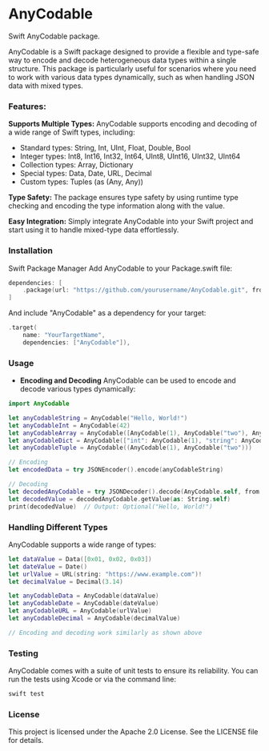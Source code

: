 # AnyCodable
Swift AnyCodable package.


AnyCodable is a Swift package designed to provide a flexible and type-safe way to encode and decode heterogeneous data types within a single 
structure. This package is particularly useful for scenarios where you need to work with various data types dynamically, such as when handling JSON 
data with mixed types.

### Features:
**Supports Multiple Types:** AnyCodable supports encoding and decoding of a wide range of Swift types, including:
- Standard types: String, Int, UInt, Float, Double, Bool
- Integer types: Int8, Int16, Int32, Int64, UInt8, UInt16, UInt32, UInt64
- Collection types: Array, Dictionary
- Special types: Data, Date, URL, Decimal
- Custom types: Tuples (as (Any, Any))

**Type Safety:** The package ensures type safety by using runtime type checking and encoding the type information along with the value.

**Easy Integration:** Simply integrate AnyCodable into your Swift project and start using it to handle mixed-type data effortlessly.

### Installation
Swift Package Manager
Add AnyCodable to your Package.swift file:

```swift
dependencies: [
    .package(url: "https://github.com/yourusername/AnyCodable.git", from: "1.0.0")
]
```

And include "AnyCodable" as a dependency for your target:

```swift
.target(
    name: "YourTargetName",
    dependencies: ["AnyCodable"]),
```

### Usage
- **Encoding and Decoding**
AnyCodable can be used to encode and decode various types dynamically:

```swift
import AnyCodable

let anyCodableString = AnyCodable("Hello, World!")
let anyCodableInt = AnyCodable(42)
let anyCodableArray = AnyCodable([AnyCodable(1), AnyCodable("two"), AnyCodable(3.0)])
let anyCodableDict = AnyCodable(["int": AnyCodable(1), "string": AnyCodable("two")])
let anyCodableTuple = AnyCodable((AnyCodable(1), AnyCodable("two")))

// Encoding
let encodedData = try JSONEncoder().encode(anyCodableString)

// Decoding
let decodedAnyCodable = try JSONDecoder().decode(AnyCodable.self, from: encodedData)
let decodedValue = decodedAnyCodable.getValue(as: String.self)
print(decodedValue)  // Output: Optional("Hello, World!")
```

### Handling Different Types
AnyCodable supports a wide range of types:

```swift
let dataValue = Data([0x01, 0x02, 0x03])
let dateValue = Date()
let urlValue = URL(string: "https://www.example.com")!
let decimalValue = Decimal(3.14)

let anyCodableData = AnyCodable(dataValue)
let anyCodableDate = AnyCodable(dateValue)
let anyCodableURL = AnyCodable(urlValue)
let anyCodableDecimal = AnyCodable(decimalValue)

// Encoding and decoding work similarly as shown above
```

### Testing
AnyCodable comes with a suite of unit tests to ensure its reliability. You can run the tests using Xcode or via the command line:
```bash
swift test
```



### License
This project is licensed under the Apache 2.0 License. See the LICENSE file for details.


